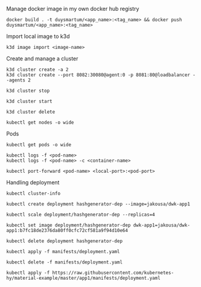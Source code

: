 Manage docker image in my own docker hub registry

```
docker build . -t duysmartum/<app_name>:<tag_name> && docker push duysmartum/<app_name>:<tag_name>

```

Import local image to k3d

```
k3d image import <image-name>
```

Create and manage a cluster

```
k3d cluster create -a 2
k3d cluster create --port 8082:30080@agent:0 -p 8081:80@loadbalancer --agents 2

k3d cluster stop

k3d cluster start

k3d cluster delete

kubectl get nodes -o wide
```

Pods

```
kubectl get pods -o wide

kubectl logs -f <pod-name>
kubectl logs -f <pod-name> -c <container-name>

kubectl port-forward <pod-name> <local-port>:<pod-port>
```

Handling deployment

```
kubectl cluster-info

kubectl create deployment hashgenerator-dep --image=jakousa/dwk-app1

kubectl scale deployment/hashgenerator-dep --replicas=4

kubectl set image deployment/hashgenerator-dep dwk-app1=jakousa/dwk-app1:b7fc18de2376da80ff0cfc72cf581a9f94d10e64

kubectl delete deployment hashgenerator-dep

kubectl apply -f manifests/deployment.yaml

kubectl delete -f manifests/deployment.yaml

kubectl apply -f https://raw.githubusercontent.com/kubernetes-hy/material-example/master/app1/manifests/deployment.yaml
```
